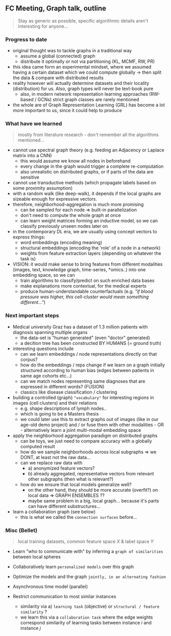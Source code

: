 ## FC Meeting, Graph talk, outline

> Stay as generic as possible, specific algorithmic details aren't interesting for anyone...


### Progress to date

* original thought was to tackle graphs in a traditional way
  - assume a global (connected) graph
  - distribute it optimally or not via partitioning (KL, MCMF, RW, PR)
* this idea came form an experimental mindset, where we assumed having a certain dataset which we could compute globally -> then split the data & compare with distributed results
* reality however will actually determine datasets and their locality (distribution) for us. Also, graph types will never be text-book pure
  - also, in modern network representation learning approaches (RW-based  / GCNs) strict graph classes are rarely mentioned
* the whole are of Graph Representation Learning (GRL) has become a lot more important to us, since it could help to produce 


### What have we learned

> mostly from literature research - don't remember all the algorithms mentioned...

* cannot use spectral graph theory (e.g. feeding an Adjacency or Laplace matrix into a CNN)
  - this would assume we know all nodes in beforehand
  - every change in the graph would trigger a complete re-computation
  - also unrealistic on distributed graphs, or if parts of the data are sensitive
* cannot use transductive methods (which propagate labels based on some proximity assumption)
* with a random walk (like deep-walk), it depends if the local graphs are sizeable enough for expressive vectors. 
* therefore, neighborhood-aggregation is much more promising
  - can be sampled for each node => built-in parallelization
  - don't need to compute the whole graph at once
  - can learn weight matrices forming an inductive model, so we can classify previously unseen nodes later on
* in the contemporary DL era, we are usually using concept vectors to express things:
  - word embeddings (encoding meaning)
  - structural embeddings (encoding the 'role' of a node in a network)
  - weights from feature extraction layers (depending on whatever the task is)
* VISION: it would make sense to bring features from different modalities (images, text, knowledge graph, time-series, *omics..) into one embedding space, so we can
  - train algorithms to classify/predict on such enriched data bases
  - make explanations more contextual, for the medical experts
  - produce human-understandable counterfactuals (e.g. *"if blood pressure was higher, this cell-cluster would mean something different..."*)


### Next important steps

* Medical university Graz has a dataset of 1.3 million patients with diagnosis spanning multiple organs
  - the data-set is "human generated" (even "doctor" generated)
  - a decition tree has been constructed BY HUMANS (= ground truth)
* interesting questions include
  - can we learn embeddings / node representations directly on that corpus?
  - how do the embeddings / reps change if we learn on a graph initially structured according to human bias (edges between patients in same age cohorts etc...)
  - can we match nodes representing same diagnoses that are expressed in different words? (FUSION)
  - classics like disease classification / clustering
* building a controlled (graph) `"vocabulary"` for interesting regions in images (cell clusters) and their relations
  - e.g. shape descriptions of lymph nodes..
  - which is going to be a Masters thesis
  - we could later use this to extract graphs out of images (like in our age-old demo project) and / or fuse them with other modalities - OR - alternatively learn a joint multi-modal embedding space
* apply the neighborhood aggregation paradigm on distributed graphs
  - can be toys, we just need to compare accuracy with a globally computed result
  - how do we sample neighborhoods across local subgraphs => we DONT, at least not the raw data...
  - can we replace raw data with 
    + a) anonymized feature vectors? 
    + b) already aggregated, representative vectors from relevant other subgraphs (then what is relevant?)
  - how do we ensure that local models generalize well?
    + on the other hand, they should be more accurate (overfit?) on local data => GRAPH ENSEMBLES ??
    + maybe same problem in a big, local graph... because it's parts can have different substructures...
* learn a collaboration graph (see below)
  - this is what we called the `connection surfaces` before...


### Misc (Bellet)

> local training datasets, common feature space $X$ & label space $Y$

* Learn "who to communicate with" by inferring a `graph of similarities` between local spheres
* Collaboratively learn `personalized models` over this graph
* Optimize the models and the graph `jointly, in an alternating fashion`

* Asynchronous time model (parallel)
* Restrict communication to most similar instances
  - similarity via a) `learning task` (objective) or `structural / feature similarity` ?
  - we learn this via a `collaboration task` where the edge weights correspond similarity of learning tasks between instance $i$ and instance $j$